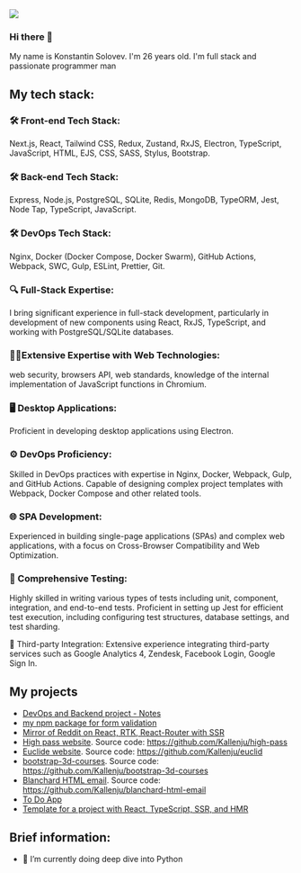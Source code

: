 <img src="https://www.codewars.com/users/Kallenju/badges/large">

### Hi there 👋
My name is Konstantin Solovev. I'm 26 years old. I'm full stack and passionate programmer man

## My tech stack:
### 🛠️ Front-end Tech Stack:
  Next.js, React, Tailwind CSS, Redux, Zustand, RxJS, Electron, TypeScript, JavaScript, HTML, EJS, CSS, SASS, Stylus, Bootstrap.
### 🛠️ Back-end Tech Stack:
  Express, Node.js, PostgreSQL, SQLite, Redis, MongoDB, TypeORM, Jest, Node Tap, TypeScript, JavaScript.
### 🛠️ DevOps Tech Stack:
  Nginx, Docker (Docker Compose, Docker Swarm), GitHub Actions, Webpack, SWC, Gulp, ESLint, Prettier, Git.
### 🔍 Full-Stack Expertise:
  I bring significant experience in full-stack development, particularly in development of new components using React, RxJS, TypeScript, and working with PostgreSQL/SQLite databases.
### 👨‍💻Extensive Expertise with Web Technologies:
  web security, browsers API, web standards, knowledge of the internal implementation of JavaScript functions in Chromium. 
### 🖥️ Desktop Applications:
  Proficient in developing desktop applications using Electron. 
### ⚙️ DevOps Proficiency:
  Skilled in DevOps practices with expertise in Nginx, Docker, Webpack, Gulp, and GitHub Actions. Capable of designing complex project templates with Webpack, Docker Compose and other related tools.
### 🌐 SPA Development:
  Experienced in building single-page applications (SPAs) and complex web applications, with a focus on Cross-Browser Compatibility and Web Optimization.
### 🧪 Comprehensive Testing:
  Highly skilled in writing various types of tests including unit, component, integration, and end-to-end tests. Proficient in setting up Jest for efficient test execution, including configuring test structures, database settings, and test sharding.

🔗 Third-party Integration: Extensive experience integrating third-party services such as Google Analytics 4, Zendesk, Facebook Login, Google Sign In.

## My projects
- [DevOps and Backend project - Notes](https://github.com/Kallenju/notes)
- [my npm package for form validation](https://github.com/Kallenju/simpower-validation)
- [Mirror of Reddit on React, RTK, React-Router with SSR](https://github.com/Kallenju/reddit-mirror)
- [High pass website](https://kallenju.github.io/high-pass/). Source code: https://github.com/Kallenju/high-pass
- [Euclide website](https://kallenju.github.io/euclid/). Source code: https://github.com/Kallenju/euclid
- [bootstrap-3d-courses](https://kallenju.github.io/bootstrap-3d-courses/). Source code: https://github.com/Kallenju/bootstrap-3d-courses
- [Blanchard HTML email](https://kallenju.github.io/blanchard-html-email/). Source code: https://github.com/Kallenju/blanchard-html-email
- [To Do App](https://github.com/Kallenju/ToDoApp)
- [Template for a project with React, TypeScript, SSR, and HMR](https://github.com/Kallenju/template-for-react-ts-ssr-hmr)


## Brief information:
- 🌱 I’m currently doing deep dive into Python
